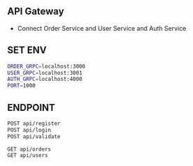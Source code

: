 ## API Gateway
- Connect Order Service and User Service and Auth Service

## SET ENV
```sh
ORDER_GRPC=localhost:3000
USER_GRPC=localhost:3001
AUTH_GRPC=localhost:4000
PORT=1000
```

## ENDPOINT
```sh
POST api/register
POST api/login
POST api/validate

GET api/orders
GET api/users
```